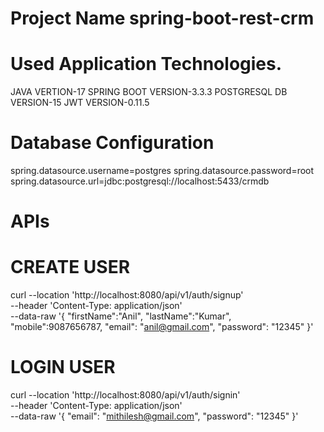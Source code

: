 # Project Name spring-boot-rest-crm

# Used Application Technologies.
JAVA VERTION-17
SPRING BOOT VERSION-3.3.3
POSTGRESQL DB VERSION-15
JWT VERSION-0.11.5

# Database Configuration
spring.datasource.username=postgres
spring.datasource.password=root
spring.datasource.url=jdbc:postgresql://localhost:5433/crmdb 

# APIs
# CREATE USER

curl --location 'http://localhost:8080/api/v1/auth/signup' \
--header 'Content-Type: application/json' \
--data-raw '{
    "firstName":"Anil",
    "lastName":"Kumar",
    "mobile":9087656787,
    "email": "anil@gmail.com",
    "password": "12345"
}'


# LOGIN USER 
curl --location 'http://localhost:8080/api/v1/auth/signin' \
--header 'Content-Type: application/json' \
--data-raw '{
    "email": "mithilesh@gmail.com",
    "password": "12345"
}'

